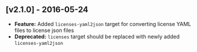 ## [v2.1.0] - 2016-05-24

- **Feature:** Added `licenses-yaml2json` target for converting license YAML files to license json files
- **Deprecated:** `licenses` target should be replaced with newly added `licenses-yaml2json`
